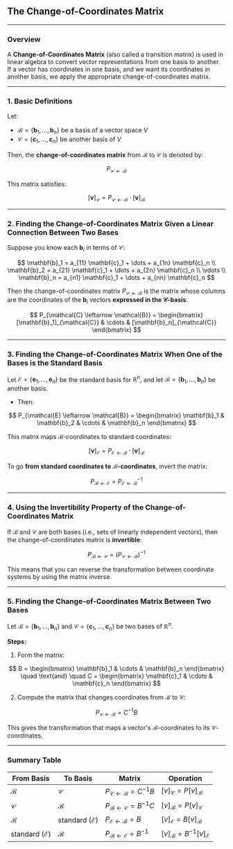 ## **The Change-of-Coordinates Matrix**

---

### **Overview**

A **Change-of-Coordinates Matrix** (also called a transition matrix) is used in linear algebra to convert vector 
representations from one basis to another. If a vector has coordinates in one basis, and we want its coordinates
in another basis, we apply the appropriate change-of-coordinates matrix.

---

### **1. Basic Definitions**

Let:

* $`\mathcal{B} = \{ \mathbf{b}_1, \dots, \mathbf{b}_n \}`$ be a basis of a vector space $V$
* $`\mathcal{C} = \{ \mathbf{c}_1, \dots, \mathbf{c}_n \}`$ be another basis of $V$

Then, the **change-of-coordinates matrix** from $\mathcal{B}$ to $`\mathcal{C}`$ is denoted by:

$$
P_{\mathcal{C} \leftarrow \mathcal{B}}
$$

This matrix satisfies:

$$
[\mathbf{v}]_{\mathcal{C}} = P_{\mathcal{C} \leftarrow \mathcal{B}} \cdot [\mathbf{v}]_{\mathcal{B}}
$$

---

### **2. Finding the Change-of-Coordinates Matrix Given a Linear Connection Between Two Bases**

Suppose you know each $`\mathbf{b}_i`$ in terms of $`\mathcal{C}`$:

$$
\mathbf{b}_1 = a_{11} \mathbf{c}_1 + \dots + a_{1n} \mathbf{c}_n \\
\mathbf{b}_2 = a_{21} \mathbf{c}_1 + \dots + a_{2n} \mathbf{c}_n \\
\vdots \\
\mathbf{b}_n = a_{n1} \mathbf{c}_1 + \dots + a_{nn} \mathbf{c}_n
$$

Then the change-of-coordinates matrix $`P_{\mathcal{C} \leftarrow \mathcal{B}}`$ is the matrix whose columns are the 
coordinates of the $`\mathbf{b}_i`$ vectors **expressed in the $`\mathcal{C}`$-basis**.

$$
P_{\mathcal{C} \leftarrow \mathcal{B}} = 
\begin{bmatrix}
[\mathbf{b}_1]_{\mathcal{C}} & \cdots & [\mathbf{b}_n]_{\mathcal{C}}
\end{bmatrix}
$$

---

### **3. Finding the Change-of-Coordinates Matrix When One of the Bases is the Standard Basis**

Let $`\mathcal{E} = \{ \mathbf{e}_1, \dots, \mathbf{e}_n \}`$ be the standard basis for $`\mathbb{R}^n`$, 
and let $`\mathcal{B} = \{ \mathbf{b}_1, \dots, \mathbf{b}_n \}`$ be another basis.

* Then:

$$
P_{\mathcal{E} \leftarrow \mathcal{B}} = 
\begin{bmatrix}
\mathbf{b}_1 & \mathbf{b}_2 & \cdots & \mathbf{b}_n
\end{bmatrix}
$$

This matrix maps $`\mathcal{B}`$-coordinates to standard coordinates:

$$
[\mathbf{v}]_{\mathcal{E}} = P_{\mathcal{E} \leftarrow \mathcal{B}} \cdot [\mathbf{v}]_{\mathcal{B}}
$$

To go **from standard coordinates to $`\mathcal{B}`$-coordinates**, invert the matrix:

$$
P_{\mathcal{B} \leftarrow \mathcal{E}} = P_{\mathcal{E} \leftarrow \mathcal{B}}^{-1}
$$

---

### **4. Using the Invertibility Property of the Change-of-Coordinates Matrix**

If $`\mathcal{B}`$ and $`\mathcal{C}`$ are both bases (i.e., sets of linearly independent vectors), 
then the change-of-coordinates matrix is **invertible**:

$$
P_{\mathcal{B} \leftarrow \mathcal{C}} = \left( P_{\mathcal{C} \leftarrow \mathcal{B}} \right)^{-1}
$$

This means that you can reverse the transformation between coordinate systems by using the matrix inverse.

---

### **5. Finding the Change-of-Coordinates Matrix Between Two Bases**

Let $`\mathcal{B} = \{ \mathbf{b}_1, \dots, \mathbf{b}_n \}`$ and $`\mathcal{C} = \{ \mathbf{c}_1, \dots, \mathbf{c}_n \}`$ be two bases of $`\mathbb{R}^n`$.

**Steps:**

1. Form the matrix:

$$
B = \begin{bmatrix}
\mathbf{b}_1 & \cdots & \mathbf{b}_n
\end{bmatrix}
\quad \text{and} \quad
C = \begin{bmatrix}
\mathbf{c}_1 & \cdots & \mathbf{c}_n
\end{bmatrix}
$$

2. Compute the matrix that changes coordinates from $`\mathcal{B}`$ to $`\mathcal{C}`$:

$$
P_{\mathcal{C} \leftarrow \mathcal{B}} = C^{-1} B
$$

This gives the transformation that maps a vector's $`\mathcal{B}`$-coordinates to its $`\mathcal{C}`$-coordinates.

---

### **Summary Table**

| **From Basis**           | **To Basis**             | **Matrix**                                          | **Operation**                                  |
| ------------------------ | ------------------------ | --------------------------------------------------- | ---------------------------------------------- |
| $`\mathcal{B}`$            | $`\mathcal{C}`$            | $`P_{\mathcal{C} \leftarrow \mathcal{B}} = C^{-1} B`$ | $`[v]_{\mathcal{C}} = P [v]_{\mathcal{B}}`$      |
| $`\mathcal{C}`$            | $`\mathcal{B}`$            | $`P_{\mathcal{B} \leftarrow \mathcal{C}} = B^{-1} C`$ | $`[v]_{\mathcal{B}} = P [v]_{\mathcal{C}}`$      |
| $`\mathcal{B}`$            | standard ($`\mathcal{E}`$) | $`P_{\mathcal{E} \leftarrow \mathcal{B}} = B`$        | $`[v]_{\mathcal{E}} = B [v]_{\mathcal{B}}`$      |
| standard ($`\mathcal{E}`$) | $`\mathcal{B}`$            | $`P_{\mathcal{B} \leftarrow \mathcal{E}} = B^{-1}`$   | $`[v]_{\mathcal{B}} = B^{-1} [v]_{\mathcal{E}}`$ |


